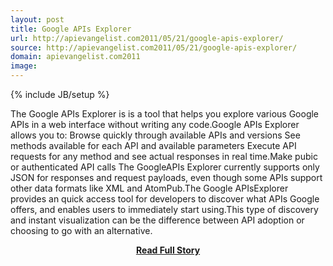 ```yaml
---
layout: post
title: Google APIs Explorer
url: http://apievangelist.com2011/05/21/google-apis-explorer/
source: http://apievangelist.com2011/05/21/google-apis-explorer/
domain: apievangelist.com2011
image: 
---
```

{% include JB/setup %}<p>The Google APIs Explorer is is a tool that helps you explore various Google APIs in a web interface without writing any code.Google APIs Explorer allows you to: Browse quickly through available APIs and versions See methods available for each API and available parameters Execute API requests for any method and see actual responses in real time.Make pubic or authenticated API calls The GoogleAPIs Explorer currently supports only JSON for responses and request payloads, even though some APIs support other data formats like XML and AtomPub.The Google APIsExplorer provides an quick access tool for developers to discover what APIs Google offers, and enables users to immediately start using.This type of discovery and instant visualization can be the difference between API adoption or choosing to go with an alternative.</p>
<center><p><a href="http://apievangelist.com2011/05/21/google-apis-explorer/" style='padding:25px; font-sze:18px; font-weight: bold;'>Read Full Story</a></p></center>
